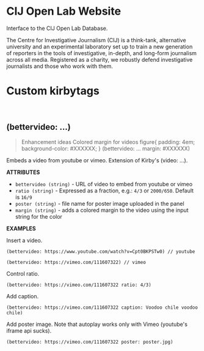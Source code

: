 # CIJ Open Lab Website

Interface to the CIJ Open Lab Database.

The Centre for Investigative Journalism (CIJ) is a think-tank, alternative university and an experimental laboratory set up to train a new generation of reporters in the tools of investigative, in-depth, and long-form journalism across all media. Registered as a charity, we robustly defend investigative journalists and those who work with them.







# Custom kirbytags

&nbsp;

## (bettervideo: &hellip;)

> Enhancement ideas
Colored margin for videos
figure{ padding: 4em; background-color: #XXXXXX; }
(bettervideo: … margin: #XXXXXX)

Embeds a video from youtube or vimeo.
Extension of Kirby's (video: &hellip;).

**ATTRIBUTES**

- `bettervideo (string)` - URL of video to embed from youtube or vimeo
- `ratio (string)` - Expressed as a fraction, e.g.: `4/3` or `2000/650`. Default is `16/9`
- `poster (string)` - file name for poster image uploaded in the panel
- `margin (string)` - adds a colored margin to the video using the input string for the color

**EXAMPLES**

Insert a video.
```
(bettervideo: https://www.youtube.com/watch?v=Cpt0BKPSTw0) // youtube

(bettervideo: https://vimeo.com/111607322) // vimeo
```

Control ratio.
```
(bettervideo: https://vimeo.com/111607322 ratio: 4/3)
```

Add caption.
```
(bettervideo: https://vimeo.com/111607322 caption: Voodoo chile voodoo chile)

```

Add poster image. Note that autoplay works only with Vimeo (youtube's iframe api sucks).
```
(bettervideo: https://vimeo.com/111607322 poster: poster.jpg)
```

